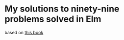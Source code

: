 # My solutions to ninety-nine problems solved in Elm

based on [this book](https://www.gitbook.com/book/johncrane/ninety-nine-elm-problems)
